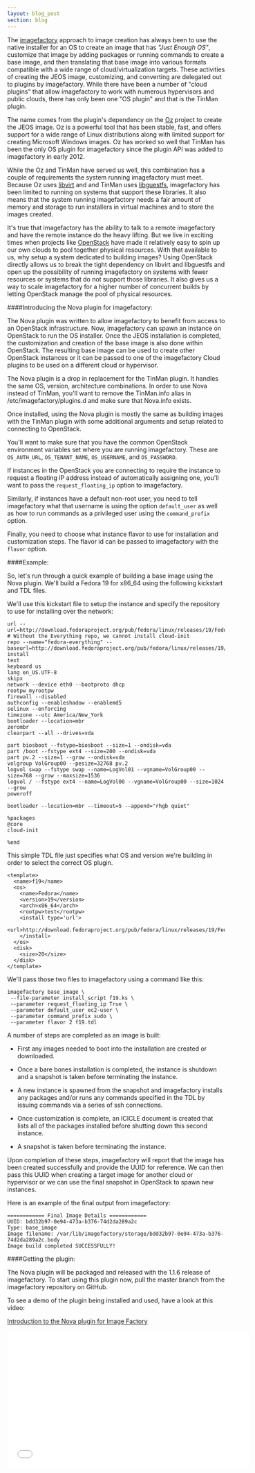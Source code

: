 ```yaml
---
layout: blog_post
section: blog
---
```


The [imagefactory][] approach to image creation has always been to use the native installer for an OS to create an image that has _"Just Enough OS"_, customize that image by adding packages or running commands to create a base image, and then translating that base image into various formats compatible with a wide range of cloud/virtualization targets. These activities of creating the JEOS image, customizing, and converting are delegated out to plugins by imagefactory. While there have been a number of "cloud plugins" that allow imagefactory to work with numerous hypervisors and public clouds, there has only been one "OS plugin" and that is the TinMan plugin.

The name comes from the plugin's dependency on the [Oz][] project to create the JEOS image. Oz is a powerful tool that has been stable, fast, and offers support for a wide range of Linux distributions along with limited support for creating Microsoft Windows images. Oz has worked so well that TinMan has been the only OS plugin for imagefactory since the plugin API was added to imagefactory in early 2012.

While the Oz and TinMan have served us well, this combination has a couple of requirements the system running imagefactory must meet. Because Oz uses [libvirt][] and and TinMan uses [libguestfs][], imagefactory has been limited to running on systems that support these libraries. It also means that the system running imagefactory needs a fair amount of memory and storage to run installers in virtual machines and to store the images created. 

It's true that imagefactory has the ability to talk to a remote imagefactory and have the remote instance do the heavy lifting. But we live in exciting times when projects like [OpenStack][] have made it relatively easy to spin up our own clouds to pool together physical resources. With that available to us, why setup a system dedicated to building images? Using OpenStack directly allows us to break the tight dependency on libvirt and libguestfs and open up the possibility of running imagefactory on systems with fewer resources or systems that do not support those libraries. It also gives us a way to scale imagefactory for a higher number of concurrent builds by letting OpenStack manage the pool of physical resources.

####Introducing the Nova plugin for imagefactory:

The Nova plugin was written to allow imagefactory to benefit from access to an OpenStack infrastructure. Now, imagefactory can spawn an instance on OpenStack to run the OS installer. Once the JEOS installation is completed, the customization and creation of the base image is also done within OpenStack. The resulting base image can be used to create other OpenStack instances or it can be passed to one of the imagefactory Cloud plugins to be used on a different cloud or hypervisor.

The Nova plugin is a drop in replacement for the TinMan plugin. It handles the same OS, version, architecture combinations. In order to use Nova instead of TinMan, you'll want to remove the TinMan.info alias in /etc/imagefactory/plugins.d and make sure that Nova.info exists.

Once installed, using the Nova plugin is mostly the same as building images with the TinMan plugin with some additional arguments and setup related to connecting to OpenStack.

You'll want to make sure that you have the common OpenStack environment variables set where you are running imagefactory. These are `OS_AUTH_URL`, `OS_TENANT_NAME`, `OS_USERNAME`, and `OS_PASSWORD`.

If instances in the OpenStack you are connecting to require the instance to request a floating IP address instead of automatically assigning one, you'll want to pass the `request_floating_ip` option to imagefactory.

Similarly, if instances have a default non-root user, you need to tell imagefactory what that username is using the option `default_user` as well as how to run commands as a privileged user using the `command_prefix` option.

Finally, you need to choose what instance flavor to use for installation and customization steps. The flavor id can be passed to imagefactory with the `flavor` option.

####Example:

So, let's run through a quick example of building a base image using the Nova plugin. We'll build a Fedora 19 for x86_64 using the following kickstart and TDL files.

We'll use this kickstart file to setup the instance and specify the repository to use for installing over the network:

    url --url=http://download.fedoraproject.org/pub/fedora/linux/releases/19/Fedora/x86_64/os
    # Without the Everything repo, we cannot install cloud-init
    repo --name="fedora-everything" --baseurl=http://download.fedoraproject.org/pub/fedora/linux/releases/19/Everything/x86_64/os/
    install
    text
    keyboard us
    lang en_US.UTF-8
    skipx
    network --device eth0 --bootproto dhcp
    rootpw myrootpw
    firewall --disabled
    authconfig --enableshadow --enablemd5
    selinux --enforcing
    timezone --utc America/New_York
    bootloader --location=mbr
    zerombr
    clearpart --all --drives=vda

    part biosboot --fstype=biosboot --size=1 --ondisk=vda
    part /boot --fstype ext4 --size=200 --ondisk=vda
    part pv.2 --size=1 --grow --ondisk=vda
    volgroup VolGroup00 --pesize=32768 pv.2
    logvol swap --fstype swap --name=LogVol01 --vgname=VolGroup00 --size=768 --grow --maxsize=1536
    logvol / --fstype ext4 --name=LogVol00 --vgname=VolGroup00 --size=1024 --grow
    poweroff

    bootloader --location=mbr --timeout=5 --append="rhgb quiet"

    %packages
    @core
    cloud-init

    %end

This simple TDL file just specifies what OS and version we're building in order to select the correct OS plugin. 

    <template>
      <name>f19</name>
      <os>
        <name>Fedora</name>
        <version>19</version>
        <arch>x86_64</arch>
        <rootpw>test</rootpw>
        <install type='url'>
          <url>http://download.fedoraproject.org/pub/fedora/linux/releases/19/Fedora/x86_64/os</url>
        </install>
      </os>
      <disk>
        <size>20</size>
      </disk>
    </template>


We'll pass those two files to imagefactory using a command like this:

    imagefactory base_image \
     --file-parameter install_script f19.ks \
     --parameter request_floating_ip True \
     --parameter default_user ec2-user \
     --parameter command_prefix sudo \
     --parameter flavor 2 f19.tdl

A number of steps are completed as an image is built:

* First any images needed to boot into the installation are created or downloaded.

* Once a bare bones installation is completed, the instance is shutdown and a snapshot is taken before terminating the instance.

* A new instance is spawned from the snapshot and imagefactory installs any packages and/or runs any commands specified in the TDL by issuing commands via a series of ssh connections.

* Once customization is complete, an ICICLE document is created that lists all of the packages installed before shutting down this second instance.

* A snapshot is taken before terminating the instance.

Upon completion of these steps, imagefactory will report that the image has been created successfully and provide the UUID for reference. We can then pass this UUID when creating a target image for another cloud or hypervisor or we can use the final snapshot in OpenStack to spawn new instances.

Here is an example of the final output from imagefactory:

    ============ Final Image Details ============
    UUID: bdd32b97-0e94-473a-b376-74d2da289a2c
    Type: base_image
    Image filename: /var/lib/imagefactory/storage/bdd32b97-0e94-473a-b376-74d2da289a2c.body
    Image build completed SUCCESSFULLY!

####Getting the plugin:

The Nova plugin will be packaged and released with the 1.1.6 release of imagefactory. To start using this plugin now, pull the master branch from the imagefactory repository on GitHub.

To see a demo of the plugin being installed and used, have a look at this video:

[Introduction to the Nova plugin for Image Factory](http://youtu.be/UiJmF5iC8KI)

<div>
<iframe width="560" height="315" src="//www.youtube-nocookie.com/embed/UiJmF5iC8KI?rel=0" frameborder="0" allowfullscreen></iframe>
</div>


[imagefactory]: http://imgfac.org
[Oz]: https://github.com/clalancette/oz/wiki
[OpenStack]: http://www.openstack.org
[libvirt]: http://libvirt.org
[libguestfs]: http://libguestfs.org